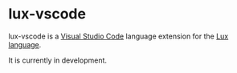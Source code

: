 # lux-vscode

lux-vscode is a [Visual Studio Code](https://code.visualstudio.com/) language extension for the [Lux language](https://github.com/LuxLang/lux).

It is currently in development.